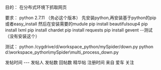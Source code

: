 目的：
在分布式环境下抓取网页

要求：
python 2.7.11 （务必这个版本）
先安装python,再安装基于python的pip或者easy_install
然后在安装需要的mudule
pip install beautifulsoup4
pip install lxml
pip install chardet
pip install requests
pip install gevent  --测试（没有安装这个）


测试：
python /cygdrive/d/workspace_python/mySpider/down.py
python d:\workspace_python\mySpider\multi_process_down.py

发帖时间 ---
发帖人
发帖数
回帖数
精华帖
注册时间
来自
爱车
关注

